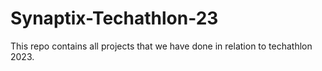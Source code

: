 # Synaptix-Techathlon-23
This repo contains all projects that we have done in relation to techathlon 2023.
